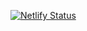 [![Netlify Status](https://api.netlify.com/api/v1/badges/f2cb6570-6ad2-4f8e-8656-e00db9a2ca17/deploy-status)](https://app.netlify.com/sites/astounding-toffee-23ac3c/deploys)
